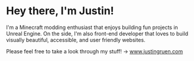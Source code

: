 # Hey there, I'm Justin!

I'm a Minecraft modding enthusiast that enjoys building fun projects in Unreal Engine. On the side, I'm also front-end developer that loves to build visually beautiful, accessible, and user friendly websites.

Please feel free to take a look through my stuff! -> www.justingruen.com
